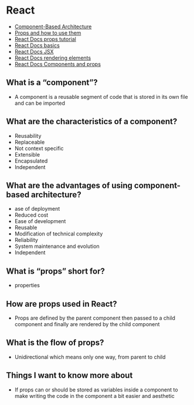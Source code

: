 
# React 
- [Component-Based Architecture](https://www.tutorialspoint.com/software_architecture_design/component_based_architecture.htm)
- [Props and how to use them](https://itnext.io/what-is-props-and-how-to-use-it-in-react-da307f500da0#:~:text=%E2%80%9CProps%E2%80%9D%20is%20a%20special%20keyword,way%20from%20parent%20to%20child)
- [React Docs props tutorial](https://reactjs.org/tutorial/tutorial.html)
- [React Docs basics](https://reactjs.org/docs/hello-world.html)
- [React Docs JSX](https://reactjs.org/docs/introducing-jsx.html)
- [React Docs rendering elements](https://reactjs.org/docs/rendering-elements.html)
- [React Docs Components and props](https://reactjs.org/docs/components-and-props.html)

## What is a “component”?
- A component is a reusable segment of code that is stored in its own file and can be imported 

## What are the characteristics of a component?
- Reusability
- Replaceable
- Not context specific
- Extensible
- Encapsulated
- Independent

## What are the advantages of using component-based architecture?
- ase of deployment
- Reduced cost 
- Ease of development
- Reusable
- Modification of technical complexity
- Reliability
- System maintenance and evolution
- Independent

## What is “props” short for?
- properties 

## How are props used in React?
- Props are defined by the parent component then passed to a child component and finally are rendered by the child component 

## What is the flow of props?
- Unidirectional which means only one way, from parent to child 

## Things I want to know more about
- If props can or should be stored as variables inside a component to make writing the code in the component a bit easier and aesthetic   

